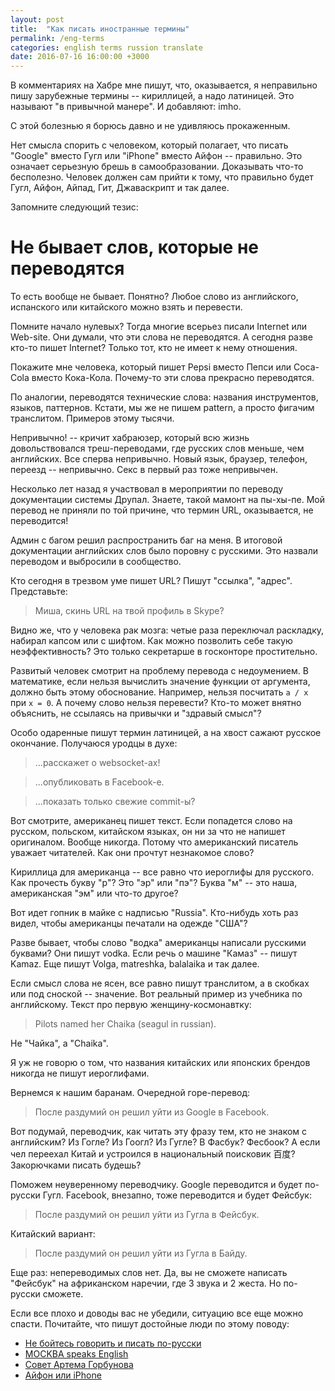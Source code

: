 ```yaml
---
layout: post
title:  "Как писать иностранные термины"
permalink: /eng-terms
categories: english terms russion translate
date: 2016-07-16 16:00:00 +3000
---
```


В комментариях на Хабре мне пишут, что, оказывается, я неправильно пишу
зарубежные термины -- кириллицей, а надо латиницей. Это называют "в привычной
манере". И добавляют: imho.

С этой болезнью я борюсь давно и не удивляюсь прокаженным.

Нет смысла спорить с человеком, который полагает, что писать "Google" вместо
Гугл или "iPhone" вместо Айфон -- правильно. Это означает серьезную брешь в
самообразовании. Доказывать что-то бесполезно. Человек должен сам прийти к тому,
что правильно будет Гугл, Айфон, Айпад, Гит, Джаваскрипт и так далее.

Запомните следующий тезис:

# Не бывает слов, которые не переводятся

То есть вообще не бывает. Понятно? Любое слово из английского, испанского или
китайского можно взять и перевести.

Помните начало нулевых? Тогда многие всерьез писали Internet или Web-site. Они
думали, что эти слова не переводятся. А сегодня разве кто-то пишет Internet?
Только тот, кто не имеет к нему отношения.

Покажите мне человека, который пишет Pepsi вместо Пепси или Coca-Cola вместо
Кока-Кола. Почему-то эти слова прекрасно переводятся.

По аналогии, переводятся технические слова: названия инструментов, языков,
паттернов. Кстати, мы же не пишем pattern, а просто фигачим транслитом. Примеров
этому тысячи.

Непривычно! -- кричит хабраюзер, который всю жизнь довольствовался
треш-переводами, где русских слов меньше, чем английских. Все сперва
непривычно. Новый язык, браузер, телефон, переезд -- непривычно. Секс в первый
раз тоже непривычен.

Несколько лет назад я участвовал в мероприятии по переводу документации системы
Друпал. Знаете, такой мамонт на пы-хы-пе. Мой перевод не приняли по той причине,
что термин URL, оказывается, не переводится!

Админ с багом решил распространить баг на меня. В итоговой документации
английских слов было поровну с русскими. Это назвали переводом и выбросили в
сообщество.

Кто сегодня в трезвом уме пишет URL? Пишут "ссылка", "адрес". Представьте:

> Миша, скинь URL на твой профиль в Skype?

Видно же, что у человека рак мозга: четые раза переключал раскладку, набирал
капсом или с шифтом. Как можно позволить себе такую неэффективность? Это только
секретарше в госконторе простительно.

Развитый человек смотрит на проблему перевода с недоумением. В математике, если
нельзя вычислить значение функции от аргумента, должно быть этому
обоснование. Например, нельзя посчитать `a / x` при `x = 0`. А почему слово
нельзя перевести? Кто-то может внятно объяснить, не ссылаясь на привычки и
"здравый смысл"?

Особо одаренные пишут термин латиницей, а на хвост сажают русское
окончание. Получаюся уродцы в духе:

> ...расскажет о websocket-ах!

> ...опубликовать в Facebook-е.

> ...показать только свежие commit-ы?

Вот смотрите, американец пишет текст. Если попадется слово на русском, польском,
китайском языках, он ни за что не напишет оригиналом. Вообще никогда.  Потому
что американский писатель уважает читателей. Как они прочтут незнакомое слово?

Кириллица для американца -- все равно что иероглифы для русского. Как прочесть
букву "р"? Это "эр" или "пэ"? Буква "м" -- это наша, американская "эм" или
что-то другое?

Вот идет гопник в майке с надписью "Russia". Кто-нибудь хоть раз видел, чтобы
американцы печатали на одежде "США"?

Разве бывает, чтобы слово "водка" американцы написали русскими буквами?  Они
пишут vodka. Если речь о машине "Камаз" -- пишут Kamaz. Еще пишут Volga,
matreshka, balalaika и так далее.

Если смысл слова не ясен, все равно пишут транслитом, а в скобках или под
сноской -- значение. Вот реальный пример из учебника по английскому. Текст про
первую женщину-космонавтку:

> Pilots named her Chaika (seagul in russian).

Не "Чайка", а "Chaika".

Я уж не говорю о том, что названия китайских или японских брендов никогда не
пишут иероглифами.

Вернемся к нашим баранам. Очередной горе-перевод:

> После раздумий он решил уйти из Google в Facebook.

Вот подумай, переводчик, как читать эту фразу тем, кто не знаком с английским?
Из Гогле? Из Гоогл? Из Гугле? В Фасбук? Фесбоок? А если чел переехал Китай и
устроился в национальный поисковик 百度? Закорючками писать будешь?

Поможем неуверенному переводчику. Google переводится и будет по-русски
Гугл. Facebook, внезапно, тоже переводится и будет Фейсбук:

> После раздумий он решил уйти из Гугла в Фейсбук.

Китайский вариант:

> После раздумий он решил уйти из Гугла в Байду.

Еще раз: непереводимых слов нет. Да, вы не сможете написать "Фейсбук" на
африканском наречии, где 3 звука и 2 жеста. Но по-русски сможете.

Если все плохо и доводы вас не убедили, ситуацию все еще можно
спасти. Почитайте, что пишут достойные люди по этому поводу:

- [Не бойтесь говорить и писать по-русски](http://maximilyahov.ru/blog/2012/12/11/1/)
- [MOCKBA speaks English](http://bolknote.ru/2012/05/20/)
- [Совет Артема Горбунова](http://artgorbunov.ru/bb/soviet/20111217/)
- [Айфон или iPhone](http://old.valerypopoff.ru/blog/2011/08/04/1/)
